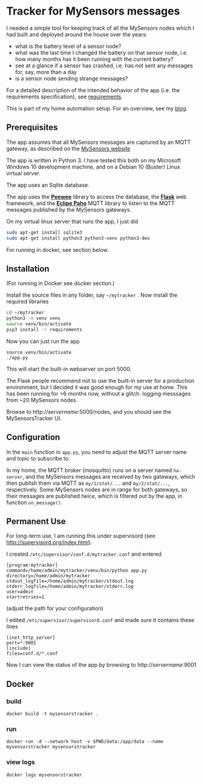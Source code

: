 Tracker for MySensors messages
===========================================

I needed a simple tool for keeping track of all the MySensors nodes which I had built and deployed around the house over the years:
* what is the battery level of a sensor node?
* what was the last time I changed the battery on that sensor node, i.e. how many months has it been running with the current battery?
* see at a glance if a sensor has crashed, i.e. has not sent any messages for, say, more than a day
* is a sensor node sending strange messages?

For a detailed description of the intended behavior of the app (i.e. the requirements specification), see [requirements](requirements.md).

This is part of my home automation setup. For an overview, see my [blog](https://requireiot.com/my-home-automation-story-part-1/).

Prerequisites
-------------
The app assumes that all MySensors messages are captured by an MQTT gateway, as described on the [MySensors website](https://www.mysensors.org/build/mqtt_gateway)

The app is written in Python 3. I have tested this both on my Microsoft Windows 10 development machine, and on a Debian 10 (Buster) Linux virtual server.

The app uses an Sqlite database.

The app uses the [**Peewee**](http://docs.peewee-orm.com/en/latest/#) library  to access the database, the [**Flask**](https://palletsprojects.com/p/flask/) web framework, and the [**Eclipe Paho**](https://www.eclipse.org/paho/) MQTT library to listen to the MQTT messages published by the MySensors gateways.

On my virtual linux server that runs the app, I just did
```sh
sudo apt-get install sqlite3
sudo apt-get install python3 python3-venv python3-dev
```

For running in docker, see section below.

Installation
------------
(For running in Docker see docker section.)

Install the source files in any folder, say `~/mytracker` .
Now install the required libraries
```sh
cd ~/mytracker
python3 -m venv venv
source venv/bin/activate
pip3 install -r requirements
```

Now you can just run the app
```
source venv/bin/activate
./app.py
```
This will start the built-in webserver on port 5000. 

The Flask people recommend not to use the built-in server for a production environment, but I decided it was good enough for my use at home. This has been running for >6 months now, without a glitch. logging messsages from ~20 MySensors nodes.

Browse to http://*servername*:5000/nodes, and you should see the MySensorsTracker UI.


Configuration 
-------------
In the `main` function in `app.py`, you need to adjust the MQTT server name and topic to subscribe to. 

In my home, the MQTT broker (mosquitto) runs on a server named `ha-server`, and the MySensors messages are received by two gateways, which then publish them via MQTT as `my/1/stat/...` and `my/2/stat/...`, respectively. Some MySensors nodes are in range for both gateways, so their messages are published *twice*, which is filtered out by the app, in function `on_message()`.

Permanent Use
-------------
For long-term use, I am running this under supervisord (see http://supervisord.org/index.html). 

I created `/etc/supervisor/conf.d/mytracker.conf` and entered
```
[program:mytracker]
command=/home/admin/mytracker/venv/bin/python app.py
directory=/home/admin/mytracker
stdout_logfile=/home/admin/mytracker/stdout.log
stderr_logfile=/home/admin/mytracker/stderr.log
user=admin
startretries=1 
```
(adjust the path for your configuration)

I edited `/etc/supervisor/supervisord.conf` and made sure it contains these lines
```
[inet_http_server]
port=*:9001 
[include]
files=conf.d/*.conf
```
Now I can view the status of the app by browsing to http://*servername*:9001


Docker
------

### build
```
docker build -t mysensorstracker .
```

### run
```
docker run -d --network host -v $PWD/data:/app/data --name mysensorstracker mysensorstracker
```
### view logs
```
docker logs mysensorstracker
```
